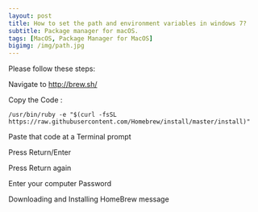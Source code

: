 ```yaml
---
layout: post
title: How to set the path and environment variables in windows 7?
subtitle: Package manager for macOS.
tags: [MacOS, Package Manager for MacOS]
bigimg: /img/path.jpg
---
```


Please follow these steps:

Navigate to http://brew.sh/

Copy the Code : 

```
/usr/bin/ruby -e "$(curl -fsSL https://raw.githubusercontent.com/Homebrew/install/master/install)"
```

Paste that code at a Terminal prompt 

Press Return/Enter

Press Return again

Enter your computer Password

Downloading and Installing HomeBrew  message

